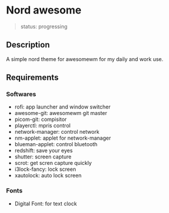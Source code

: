 # Nord awesome
> status: progressing

## Description
A simple nord theme for awesomewm for my daily and work use.

## Requirements

### Softwares
+ rofi: app launcher and window switcher
+ awesome-git: awesomewm git master
+ picom-git: compisitor
+ playerctl: mpris control
+ network-manager: control network
+ nm-applet: applet for network-manager
+ blueman-applet: control bluetooth
+ redshift: save your eyes
+ shutter: screen capture
+ scrot: get scren capture quickly
+ i3lock-fancy: lock screen
+ xautolock: auto lock screen

### Fonts
+ Digital Font: for text clock
